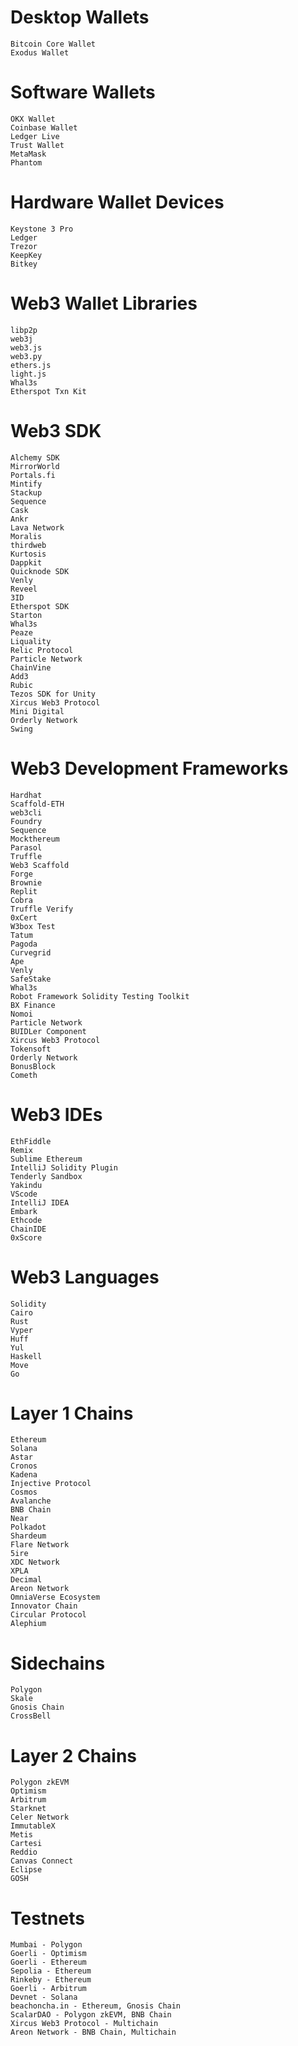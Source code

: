# Desktop Wallets
    Bitcoin Core Wallet
    Exodus Wallet

# Software Wallets
    OKX Wallet
    Coinbase Wallet
    Ledger Live
    Trust Wallet
    MetaMask
    Phantom

# Hardware Wallet Devices
    Keystone 3 Pro
    Ledger
    Trezor
    KeepKey
    Bitkey

# Web3 Wallet Libraries
    libp2p
    web3j
    web3.js
    web3.py
    ethers.js
    light.js
    Whal3s
    Etherspot Txn Kit

# Web3 SDK
    Alchemy SDK
    MirrorWorld
    Portals.fi
    Mintify
    Stackup
    Sequence
    Cask
    Ankr
    Lava Network
    Moralis
    thirdweb
    Kurtosis
    Dappkit
    Quicknode SDK
    Venly
    Reveel
    3ID
    Etherspot SDK
    Starton
    Whal3s
    Peaze
    Liquality
    Relic Protocol
    Particle Network
    ChainVine
    Add3
    Rubic
    Tezos SDK for Unity
    Xircus Web3 Protocol
    Mini Digital
    Orderly Network
    Swing

# Web3 Development Frameworks
    Hardhat
    Scaffold-ETH
    web3cli
    Foundry
    Sequence
    Mockthereum
    Parasol
    Truffle
    Web3 Scaffold
    Forge
    Brownie
    Replit
    Cobra
    Truffle Verify
    0xCert
    W3box Test
    Tatum
    Pagoda
    Curvegrid
    Ape
    Venly
    SafeStake
    Whal3s
    Robot Framework Solidity Testing Toolkit
    BX Finance
    Nomoi
    Particle Network
    BUIDLer Component
    Xircus Web3 Protocol
    Tokensoft
    Orderly Network
    BonusBlock
    Cometh

# Web3 IDEs
    EthFiddle
    Remix
    Sublime Ethereum
    IntelliJ Solidity Plugin
    Tenderly Sandbox
    Yakindu
    VScode
    IntelliJ IDEA
    Embark
    Ethcode
    ChainIDE
    0xScore

# Web3 Languages
    Solidity
    Cairo
    Rust
    Vyper
    Huff
    Yul
    Haskell
    Move
    Go

# Layer 1 Chains
    Ethereum
    Solana
    Astar
    Cronos
    Kadena
    Injective Protocol
    Cosmos
    Avalanche
    BNB Chain
    Near
    Polkadot
    Shardeum
    Flare Network
    5ire
    XDC Network
    XPLA
    Decimal
    Areon Network
    OmniaVerse Ecosystem
    Innovator Chain
    Circular Protocol
    Alephium

# Sidechains
    Polygon
    Skale
    Gnosis Chain
    CrossBell

# Layer 2 Chains
    Polygon zkEVM
    Optimism
    Arbitrum
    Starknet
    Celer Network
    ImmutableX
    Metis
    Cartesi
    Reddio
    Canvas Connect
    Eclipse
    GOSH

# Testnets
    Mumbai - Polygon
    Goerli - Optimism
    Goerli - Ethereum
    Sepolia - Ethereum
    Rinkeby - Ethereum
    Goerli - Arbitrum
    Devnet - Solana
    beachoncha.in - Ethereum, Gnosis Chain
    ScalarDAO - Polygon zkEVM, BNB Chain
    Xircus Web3 Protocol - Multichain
    Areon Network - BNB Chain, Multichain